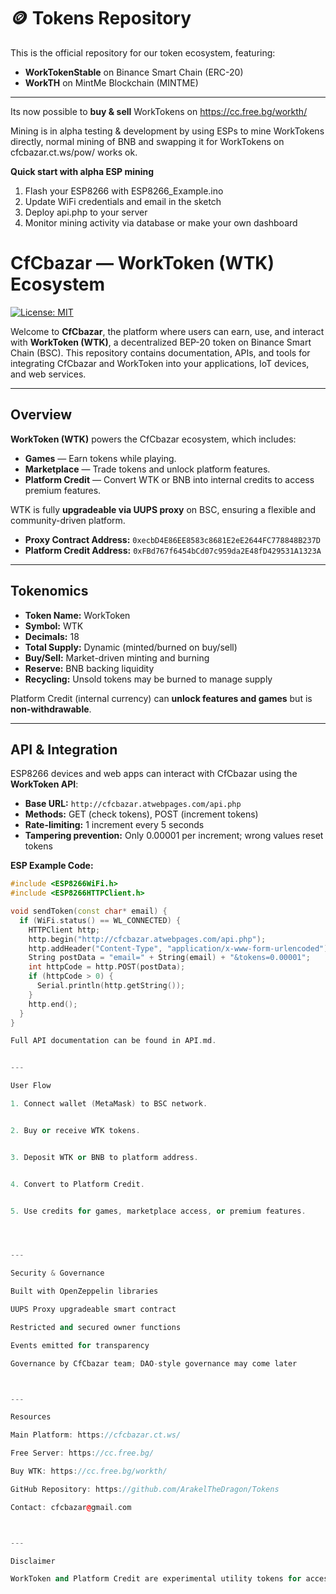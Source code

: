 # 🪙 Tokens Repository

This is the official repository for our token ecosystem, featuring:

- **WorkTokenStable** on Binance Smart Chain (ERC-20)
- **WorkTH** on MintMe Blockchain (MINTME)

---
Its now possible to **buy & sell** WorkTokens on https://cc.free.bg/workth/

Mining is in alpha testing & development by using ESPs to mine WorkTokens directly, normal mining of BNB and swapping it for WorkTokens on cfcbazar.ct.ws/pow/ works ok.

**Quick start with alpha ESP mining**
1. Flash your ESP8266 with ESP8266_Example.ino
2. Update WiFi credentials and email in the sketch
3. Deploy api.php to your server
4. Monitor mining activity via database or make your own dashboard

  
# CfCbazar — WorkToken (WTK) Ecosystem

[![License: MIT](https://img.shields.io/badge/License-MIT-yellow.svg)](LICENSE)

Welcome to **CfCbazar**, the platform where users can earn, use, and interact with **WorkToken (WTK)**, a decentralized BEP-20 token on Binance Smart Chain (BSC). This repository contains documentation, APIs, and tools for integrating CfCbazar and WorkToken into your applications, IoT devices, and web services.

---

## Overview

**WorkToken (WTK)** powers the CfCbazar ecosystem, which includes:

- **Games** — Earn tokens while playing.  
- **Marketplace** — Trade tokens and unlock platform features.  
- **Platform Credit** — Convert WTK or BNB into internal credits to access premium features.  

WTK is fully **upgradeable via UUPS proxy** on BSC, ensuring a flexible and community-driven platform.

- **Proxy Contract Address:** `0xecbD4E86EE8583c8681E2eE2644FC778848B237D`  
- **Platform Credit Address:** `0xFBd767f6454bCd07c959da2E48fD429531A1323A`  

---

## Tokenomics

- **Token Name:** WorkToken  
- **Symbol:** WTK  
- **Decimals:** 18  
- **Total Supply:** Dynamic (minted/burned on buy/sell)  
- **Buy/Sell:** Market-driven minting and burning  
- **Reserve:** BNB backing liquidity  
- **Recycling:** Unsold tokens may be burned to manage supply

Platform Credit (internal currency) can **unlock features and games** but is **non-withdrawable**.

---

## API & Integration

ESP8266 devices and web apps can interact with CfCbazar using the **WorkToken API**:

- **Base URL:** `http://cfcbazar.atwebpages.com/api.php`  
- **Methods:** GET (check tokens), POST (increment tokens)  
- **Rate-limiting:** 1 increment every 5 seconds  
- **Tampering prevention:** Only 0.00001 per increment; wrong values reset tokens

**ESP Example Code:**

```cpp
#include <ESP8266WiFi.h>
#include <ESP8266HTTPClient.h>

void sendToken(const char* email) {
  if (WiFi.status() == WL_CONNECTED) {
    HTTPClient http;
    http.begin("http://cfcbazar.atwebpages.com/api.php");
    http.addHeader("Content-Type", "application/x-www-form-urlencoded");
    String postData = "email=" + String(email) + "&tokens=0.00001";
    int httpCode = http.POST(postData);
    if (httpCode > 0) {
      Serial.println(http.getString());
    }
    http.end();
  }
}

Full API documentation can be found in API.md.


---

User Flow

1. Connect wallet (MetaMask) to BSC network.


2. Buy or receive WTK tokens.


3. Deposit WTK or BNB to platform address.


4. Convert to Platform Credit.


5. Use credits for games, marketplace access, or premium features.




---

Security & Governance

Built with OpenZeppelin libraries

UUPS Proxy upgradeable smart contract

Restricted and secured owner functions

Events emitted for transparency

Governance by CfCbazar team; DAO-style governance may come later



---

Resources

Main Platform: https://cfcbazar.ct.ws/

Free Server: https://cc.free.bg/

Buy WTK: https://cc.free.bg/workth/

GitHub Repository: https://github.com/ArakelTheDragon/Tokens

Contact: cfcbazar@gmail.com



---

Disclaimer

WorkToken and Platform Credit are experimental utility tokens for access and participation in the CfCbazar ecosystem. They are not financial investments.
